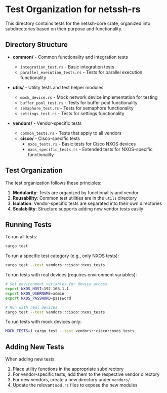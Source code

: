 # Test Organization for netssh-rs

This directory contains tests for the netssh-core crate, organized into subdirectories based on their purpose and functionality.

## Directory Structure

- **common/** - Common functionality and integration tests
  - `integration_test.rs` - Basic integration tests
  - `parallel_execution_tests.rs` - Tests for parallel execution functionality

- **utils/** - Utility tests and test helper modules
  - `mock_device.rs` - Mock network device implementation for testing
  - `buffer_pool_test.rs` - Tests for buffer pool functionality
  - `semaphore_test.rs` - Tests for semaphore functionality
  - `settings_test.rs` - Tests for settings functionality

- **vendors/** - Vendor-specific tests
  - `common_tests.rs` - Tests that apply to all vendors
  - **cisco/** - Cisco-specific tests
    - `nxos_tests.rs` - Basic tests for Cisco NXOS devices
    - `nxos_specific_tests.rs` - Extended tests for NXOS-specific functionality

## Test Organization

The test organization follows these principles:

1. **Modularity**: Tests are organized by functionality and vendor
2. **Reusability**: Common test utilities are in the `utils` directory
3. **Isolation**: Vendor-specific tests are separated into their own directories
4. **Scalability**: Structure supports adding new vendor tests easily

## Running Tests

To run all tests:
```bash
cargo test
```

To run a specific test category (e.g., only NXOS tests):
```bash
cargo test --test vendors::cisco::nxos_tests
```

To run tests with real devices (requires environment variables):
```bash
# Set environment variables for device access
export NXOS_HOST=192.168.1.1
export NXOS_USERNAME=admin
export NXOS_PASSWORD=password

# Run with real devices
cargo test --test vendors::cisco::nxos_tests
```

To run tests with mock devices only:
```bash
MOCK_TESTS=1 cargo test --test vendors::cisco::nxos_tests
```

## Adding New Tests

When adding new tests:

1. Place utility functions in the appropriate subdirectory
2. For vendor-specific tests, add them to the respective vendor directory
3. For new vendors, create a new directory under `vendors/`
4. Update the relevant `mod.rs` files to expose the new modules 